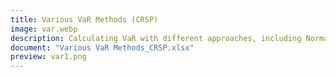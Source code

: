 ```yaml
---
title: Various VaR Methods (CRSP)
image: var.webp
description: Calculating VaR with different approaches, including Normal Distribution, T-Distribution, HS, Vol-Weighted, Lognormal Long, Lognormal Short, Monte Carlo Simulation. Comparing the differences.
document: "Various VaR Methods_CRSP.xlsx"
preview: var1.png
---
```

